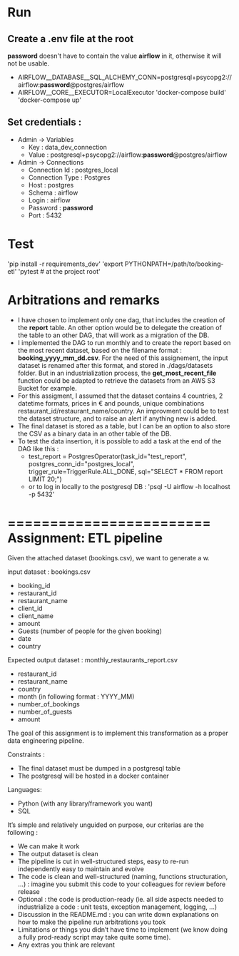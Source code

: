 # Run
## Create a .env file at the root
__password__ doesn't have to contain the value __airflow__ in it, otherwise it will not be usable.
- AIRFLOW__DATABASE__SQL_ALCHEMY_CONN=postgresql+psycopg2://airflow:__password__@postgres/airflow
- AIRFLOW__CORE__EXECUTOR=LocalExecutor
'docker-compose build'
'docker-compose up'

## Set credentials :

- Admin → Variables
    - Key : data_dev_connection
    - Value : postgresql+psycopg2://airflow:__password__@postgres/airflow
- Admin → Connections
    - Connection Id : postgres_local
    - Connection Type : Postgres
    - Host : postgres
    - Schema : airflow
    - Login : airflow
    - Password : __password__
    - Port : 5432

# Test
'pip install -r requirements_dev'
'export PYTHONPATH=/path/to/booking-etl'
'pytest # at the project root'

# Arbitrations and remarks
- I have chosen to implement only one dag, that includes the creation of the __report__ table. An other option would be to delegate the creation of the table to an other DAG, that will work as a migration of the DB.
- I implemented the DAG to run monthly and to create the report based on the most recent dataset, based on the filename format : __booking_yyyy_mm_dd.csv__. For the need of this assignement, the input dataset is renamed after this format, and stored in ./dags/datasets folder. But in an industrialization process, the __get_most_recent_file__ function could be adapted to retrieve the datasets from an AWS S3 Bucket for example.
- For this assigment, I assumed that the dataset contains 4 countries, 2 datetime formats, prices in € and pounds, unique combinations restaurant_id/restaurant_name/country. An improvment could be to test the dataset structure, and to raise an alert if anything new is added.
- The final dataset is stored as a table, but I can be an option to also store the CSV as a binary data in an other table of the DB.
- To test the data insertion, it is possible to add a task at the end of the DAG like this : 
    - test_report = PostgresOperator(task_id="test_report", postgres_conn_id="postgres_local", trigger_rule=TriggerRule.ALL_DONE, sql="SELECT * FROM report LIMIT 20;")
    - or to log in locally to the postgresql DB : 'psql -U airflow -h localhost -p 5432'


========================
Assignment: ETL pipeline
========================

Given the attached dataset (bookings.csv), we want to generate a w.

input dataset : bookings.csv

* booking_id
* restaurant_id
* restaurant_name
* client_id
* client_name
* amount
* Guests (number of people for the given booking)
* date
* country

Expected output dataset  : monthly_restaurants_report.csv

* restaurant_id
* restaurant_name
* country
* month (in following format : YYYY_MM)
* number_of_bookings
* number_of_guests
* amount

The goal of this assignment is to implement this transformation as a proper data engineering pipeline.

Constraints : 

* The final dataset must be dumped in a postgresql table
* The postgresql will be hosted in a docker container

Languages:

 * Python (with any library/framework you want)
 * SQL


It’s simple and relatively unguided on purpose, our criterias are the following : 

* We can make it work
* The output dataset is clean
* The pipeline is cut in well-structured steps, easy to re-run independently easy to maintain and evolve
* The code is clean and well-structured (naming, functions structuration, ...) : imagine you submit this code to your colleagues for review before release
* Optional : the code is production-ready (ie. all side aspects needed to industrialize a code : unit tests, exception management, logging, ...)
* Discussion in the README.md : you can write down explanations on how to make the pipeline run arbitrations you took 
* Limitations or things you didn’t have time to implement (we know doing a fully prod-ready script may take quite some time).
* Any extras you think are relevant
